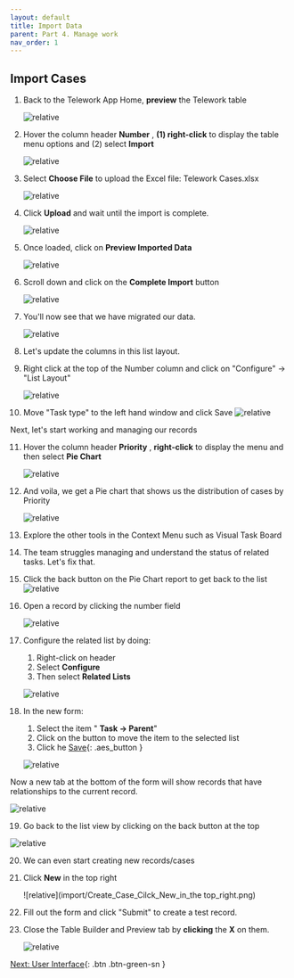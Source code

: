 ```yaml
---
layout: default
title: Import Data
parent: Part 4. Manage work
nav_order: 1
---
```


## Import Cases

1. Back to the Telework App Home, **preview** the Telework table

    ![relative](import/Click_Preview_Telework.png)

2. Hover the column header **Number** , **(1) right-click** to display the table menu options and (2) select **Import**

    ![relative](import/Select_Import.png)

3. Select **Choose File** to upload the Excel file: Telework Cases.xlsx

    ![relative](import/Select_Choose_File_to_Upload_the_Excel_file.png)

4. Click **Upload** and wait until the import is complete.

    ![relative](import/Import_Click_Upload.png)

5. Once loaded, click on **Preview Imported Data**

    ![relative](import/click_on_Preview_Imported_Data.png)

6. Scroll down and click on the **Complete Import** button

    ![relative](import/Click_on_the_Complete_Impor_button.png)

7. You'll now see that we have migrated our data.

    ![relative](import/we_now_have_migrated_our_data.png)

8. Let's update the columns in this list layout.

9. Right click at the top of the Number column and click on "Configure" -\> "List Layout"

    ![relative](import/Click_on_Configure_List_Layout.png)

10. Move "Task type" to the left hand window and click Save
    ![relative](import/Remove_Task_type.png)

Next, let's start working and managing our records

11. Hover the column header **Priority** , **right-click** to display the menu and then select **Pie Chart**

    ![relative](import/select_Pie_Chart.png)

12. And voila, we get a Pie chart that shows us the distribution of cases by Priority

    ![relative](import/And_Voila_we_get_a_Pie_chart.png)

13. Explore the other tools in the Context Menu such as Visual Task Board

14. The team struggles managing and understand the status of related tasks. Let's fix that.

15. Click the back button on the Pie Chart report to get back to the list
    ![relative](import/Click_the_back_button_on_the_Pie_Chart_report.png)

16. Open a record by clicking the number field

    ![relative](import/Open_a_record_by_clicking_the_number_field.png)

17. Configure the related list by doing:

    1. Right-click on header
    2. Select **Configure**
    3. Then select **Related Lists**

    ![relative](import/Configure_the_related_list.png)

18. In the new form:

    1. Select the item " **Task → Parent**"
    2. Click on the button to move the item to the selected list
    3. Click he [Save](#){: .aes_button }

    ![relative](import/Add_Task_Parent.png)

Now a new tab at the bottom of the form will show records that have relationships to the current record.

![relative](import/related_list_shows_related_records.png)

19. Go back to the list view by clicking on the back button at the top

![relative](import/Go_back_to_the_list_view.png)

20. We can even start creating new records/cases

21. Click **New** in the top right

    ![relative](import/Create_Case_Cilck_New_in_the top_right.png)

22. Fill out the form and click "Submit" to create a test record.

23. Close the Table Builder and Preview tab by **clicking** the **X** on them.

    ![relative](import/Close_the_Preview_Tab_by_clicking_the_X.png)


[Next: User Interface]( ./Part_4.2_Configure_the_Workspace.md){: .btn .btn-green-sn }